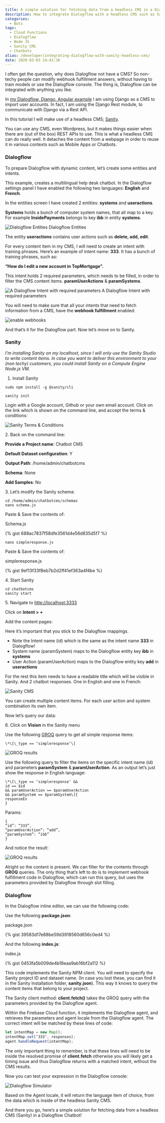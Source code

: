 ```yaml
---
title: A simple solution for fetching data from a headless CMS in a Dialogflow Chatbot
description: How to integrate Dialogflow with a headless CMS such as Sanity? So non-techy people can modify webhook fulfillment answers, without having to train models or use the Dialogflow console. 
categories:
  - Bots
tags:
  - Cloud Functions
  - Dialogflow
  - Node JS
  - Sanity CMS
  - Chatbots
alias: /developer/integrating-dialogflow-with-sanity-headless-cms/
date: 2020-03-03 14:41:36
---
```


I often get the question, why does Dialogflow not have a CMS? So non-techy people can modify webhook fulfillment answers, without having to train models or use the Dialogflow console. The thing is, Dialogflow can be integrated with anything you like.

In [my Dialogflow, Django, Angular example](https://github.com/savelee/kube-django-ng/) I am using Django as a CMS to import user accounts. In fact, I am using the Django Rest module, to communicate with Django via a Rest API.

In this tutorial I will make use of a headless CMS; [Sanity](https://www.sanity.io/).

<!--more-->

You can use any CMS, even Wordpress, but it makes things easier when there are (out of the box) REST APIs to use. This is what a headless CMS can do really well. It detaches the content from a webpage in order to reuse it in various contexts such as Mobile Apps or Chatbots.

### **Dialogflow**

To prepare Dialogflow with dynamic content, let’s create some entities and intents.

This example, creates a multilingual help desk chatbot. In the Dialogflow settings panel I have enabled the following two languages: **English** and **French**.

In the entities screen I have created 2 entities: **systems** and **useractions**.

**Systems** holds a bunch of computer system names, that all map to a key. For example **InsidePayments** belongs to key **ibb** in entity **systems**.

![Dialogflow Entities](/images/0_oiY4oK9y_2upL2lR.png)
Dialogflow Entities

The entity **useractions** contains user actions such as **delete, add, edit**.

For every content item in my CMS, I will need to create an intent with training phrases. Here’s an example of intent name: **333**. It has a bunch of training phrases, such as:

**“How do I edit a new account in TopMortgage”.**

This intent holds 2 required parameters, which needs to be filled, in order to filter the CMS content items. **paramUserActions** & **paramSystems**.

![A Dialogflow Intent with required parameters](/images/0_4lt6bqiz6j81uF1X.png)
A Dialogflow Intent with required parameters

You will need to make sure that all your intents that need to fetch information from a CMS, have the **webhook fulfillment** enabled:

![enable webhooks](/images/0_-Oo3aWlQp7JKiXHj.png)

And that’s it for the Dialogflow part. Now let’s move on to Sanity.

### Sanity

_I’m installing Sanity on my localhost, since I will only use the Sanity Studio to write content items. In case you want to deliver this environment to your (non techy) customers, you could install Sanity on a Compute Engine Node.js VM._

1.  Install Sanity

`sudo npm install -g @sanity/cli`

`sanity init`

Login with a Google account, Github or your own email account. Click on the link which is shown on the command line, and accept the terms & conditions:

![Sanity Terms & Conditions](/images/0_acDbZhajXGBi7aPa.png)

2\. Back on the command line:

**Provide a Project name**: Chatbot CMS

**Default Dataset configuration**: Y

**Output Path**: /home/admin/chatbotcms

**Schema**: None

**Add Samples**: No

3\. Let’s modify the Sanity schema:

```
cd /home/admin/chatbotcms/schemas
nano schema.js
```

Paste & Save the contents of:

Schema.js

{% gist 688ac7837f58dfe3561d4e56d835d5f7 %}


```
nano simpleresponse.js
```

Paste & Save the contents of:

simpleresponse.js

{% gist 9ef13f33f8eb7b2d2ff41ef363a4f4be %}

4\. Start Sanity

```
cd chatbotcms
sanity start
```

5\. Navigate to [http://localhost:3333](http://localhost:3333)

Click on **Intent > +**

Add the content pages:

Here it’s important that you stick to the Dialogflow mappings.

*   Note the Intent name (id) which is the same as the intent name **333** in Dialogflow!
*   System name (paramSystem) maps to the Dialogflow entity key **ibb** in **systems**
*   User Action (paramUserAction) maps to the Dialogflow entity key **add** in **useractions**

For the rest this item needs to have a readable title which will be visible in Sanity. And 2 chatbot responses. One in English and one in French:

![Sanity CMS](/images/0_SEKa233K93G83k92.png)

You can create multiple content items. For each user action and system combination its own item.

Now let’s query our data:

6\. Click on **Vision** in the Sanity menu

Use the following [GROQ](https://www.sanity.io/docs/groq) query to get all simple response items:

`\*\[\_type == ‘simpleresponse’\]`

![GROQ results](/images/0_dLBO3mSyPJ-kMebL.png)

Use the following query to filter the items on the specific intent name (id) and parameters **paramSystem** & **paramUserAction**. As an output let’s just show the response in English language:

```
\*\[\_type == ‘simpleresponse’ &&
id == $id
&& paramUserAction == $paramUserAction
&& paramSystem == $paramSystem\]{
responseEn
}
```

Params:

```
{
“id”: “333”,
“paramUserAction”: “add”,
“paramSystem”: “ibb”
}
```

And notice the result:

![GROQ results](/images/0_nvvnUYJOEKCqwxHA.png)

Alright so the content is present. We can filter for the contents through **GROQ** queries. The only thing that’s left to do is to implement webhook fulfillment code in Dialogflow, which can run this query, but uses the parameters provided by Dialogflow through slot filling.

### **Dialogflow**

In the Dialogflow inline editor, we can use the following code:

Use the following **package.json**:

package.json

{% gist 39583d17e88be59d3918560d656c0ed4 %}

And the following **index.js**:

index.js

{% gist 0453fa5b009de4b18eaa9ab16bf2a112 %}

This code implements the Sanity NPM client. You will need to specify the Sanity project ID and dataset name. (In case you lost these, you can find it in the Sanity installation folder, **sanity.json**). This way it knows to query the content items that belong to your project.

The Sanity client method: **client.fetch()** takes the GROQ query with the parameters provided by the Dialogflow agent.

Within the Firebase Cloud function, it implements the Dialogflow agent, and retrieves the parameters and agent locale from the Dialogflow agent. The correct intent will be matched by these lines of code:

``` JavaScript
let intentMap = new Map();
intentMap.set(‘333’, responses);
agent.handleRequest(intentMap);
```

The only important thing to remember, is that these lines will need to be inside the resolved promise of **client.fetch** otherwise you will likely get a timing issue and thus Dialogflow returns with a matched intent, without the CMS results.

Now you can test your expression in the Dialogflow console:

![Dialogflow Simulator](/images/0_bPoId4OOj4MjcSEX.png)

Based on the Agent locale, it will return the language item of choice, from the data which is inside of the headless Sanity CMS.

And there you go, here’s a simple solution for fetching data from a headless CMS (Sanity) in a Dialogflow Chatbot!


